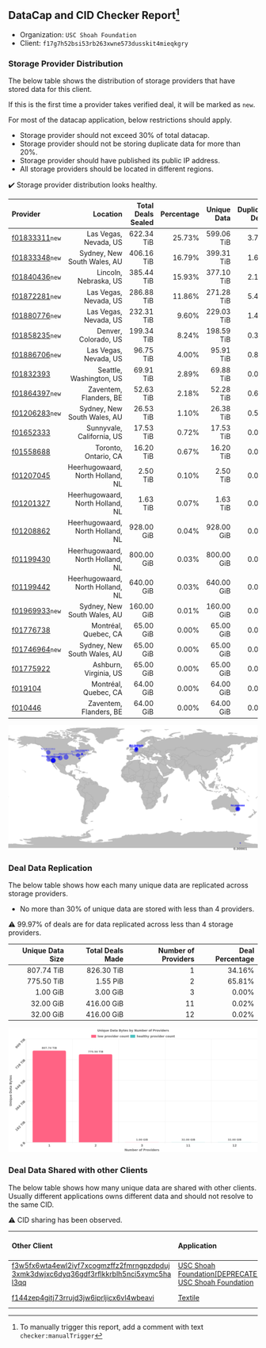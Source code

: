 ## DataCap and CID Checker Report[^1]
 - Organization: `USC Shoah Foundation`
 - Client: `f17g7h52bsi53rb263xwne573dusskit4mieqkgry`
### Storage Provider Distribution
The below table shows the distribution of storage providers that have stored data for this client.

If this is the first time a provider takes verified deal, it will be marked as `new`.

For most of the datacap application, below restrictions should apply.
 - Storage provider should not exceed 30% of total datacap.
 - Storage provider should not be storing duplicate data for more than 20%.
 - Storage provider should have published its public IP address.
 - All storage providers should be located in different regions.

✔️ Storage provider distribution looks healthy.

| Provider                                                    |                         Location | Total Deals Sealed | Percentage | Unique Data | Duplicate Deals |
| :---------------------------------------------------------- | -------------------------------: | -----------------: | ---------: | ----------: | --------------: |
| [f01833311](https://filfox.info/en/address/f01833311)`new`  |            Las Vegas, Nevada, US |         622.34 TiB |     25.73% |  599.06 TiB |           3.74% |
| [f01833348](https://filfox.info/en/address/f01833348)`new`  |      Sydney, New South Wales, AU |         406.16 TiB |     16.79% |  399.31 TiB |           1.69% |
| [f01840436](https://filfox.info/en/address/f01840436)`new`  |            Lincoln, Nebraska, US |         385.44 TiB |     15.93% |  377.10 TiB |           2.16% |
| [f01872281](https://filfox.info/en/address/f01872281)`new`  |            Las Vegas, Nevada, US |         286.88 TiB |     11.86% |  271.28 TiB |           5.44% |
| [f01880776](https://filfox.info/en/address/f01880776)`new`  |            Las Vegas, Nevada, US |         232.31 TiB |      9.60% |  229.03 TiB |           1.41% |
| [f01858235](https://filfox.info/en/address/f01858235)`new`  |             Denver, Colorado, US |         199.34 TiB |      8.24% |  198.59 TiB |           0.38% |
| [f01886706](https://filfox.info/en/address/f01886706)`new`  |            Las Vegas, Nevada, US |          96.75 TiB |      4.00% |   95.91 TiB |           0.87% |
| [f01832393](https://filfox.info/en/address/f01832393)       |          Seattle, Washington, US |          69.91 TiB |      2.89% |   69.88 TiB |           0.04% |
| [f01864397](https://filfox.info/en/address/f01864397)`new`  |           Zaventem, Flanders, BE |          52.63 TiB |      2.18% |   52.28 TiB |           0.65% |
| [f01206283](https://filfox.info/en/address/f01206283)`new`  |      Sydney, New South Wales, AU |          26.53 TiB |      1.10% |   26.38 TiB |           0.59% |
| [f01652333](https://filfox.info/en/address/f01652333)       |        Sunnyvale, California, US |          17.53 TiB |      0.72% |   17.53 TiB |           0.00% |
| [f01558688](https://filfox.info/en/address/f01558688)       |             Toronto, Ontario, CA |          16.20 TiB |      0.67% |   16.20 TiB |           0.00% |
| [f01207045](https://filfox.info/en/address/f01207045)       | Heerhugowaard, North Holland, NL |           2.50 TiB |      0.10% |    2.50 TiB |           0.00% |
| [f01201327](https://filfox.info/en/address/f01201327)       | Heerhugowaard, North Holland, NL |           1.63 TiB |      0.07% |    1.63 TiB |           0.00% |
| [f01208862](https://filfox.info/en/address/f01208862)       | Heerhugowaard, North Holland, NL |         928.00 GiB |      0.04% |  928.00 GiB |           0.00% |
| [f01199430](https://filfox.info/en/address/f01199430)       | Heerhugowaard, North Holland, NL |         800.00 GiB |      0.03% |  800.00 GiB |           0.00% |
| [f01199442](https://filfox.info/en/address/f01199442)       | Heerhugowaard, North Holland, NL |         640.00 GiB |      0.03% |  640.00 GiB |           0.00% |
| [f01969933](https://filfox.info/en/address/f01969933)`new`  |      Sydney, New South Wales, AU |         160.00 GiB |      0.01% |  160.00 GiB |           0.00% |
| [f01776738](https://filfox.info/en/address/f01776738)       |             Montréal, Quebec, CA |          65.00 GiB |      0.00% |   65.00 GiB |           0.00% |
| [f01746964](https://filfox.info/en/address/f01746964)`new`  |      Sydney, New South Wales, AU |          65.00 GiB |      0.00% |   65.00 GiB |           0.00% |
| [f01775922](https://filfox.info/en/address/f01775922)       |            Ashburn, Virginia, US |          65.00 GiB |      0.00% |   65.00 GiB |           0.00% |
| [f019104](https://filfox.info/en/address/f019104)           |             Montréal, Quebec, CA |          64.00 GiB |      0.00% |   64.00 GiB |           0.00% |
| [f010446](https://filfox.info/en/address/f010446)           |           Zaventem, Flanders, BE |          64.00 GiB |      0.00% |   64.00 GiB |           0.00% |

![Provider Distribution](https://raw.githubusercontent.com/data-preservation-programs/filplus-checker-assets/main/filecoin-project/filecoin-plus-large-datasets/issues/53/1671092054149.png)
### Deal Data Replication
The below table shows how each many unique data are replicated across storage providers.
- No more than 30% of unique data are stored with less than 4 providers.

⚠️ 99.97% of deals are for data replicated across less than 4 storage providers.

| Unique Data Size | Total Deals Made | Number of Providers | Deal Percentage |
| ---------------: | ---------------: | ------------------: | --------------: |
|       807.74 TiB |       826.30 TiB |                   1 |          34.16% |
|       775.50 TiB |         1.55 PiB |                   2 |          65.81% |
|         1.00 GiB |         3.00 GiB |                   3 |           0.00% |
|        32.00 GiB |       416.00 GiB |                  11 |           0.02% |
|        32.00 GiB |       416.00 GiB |                  12 |           0.02% |

![Replication Distribution](https://raw.githubusercontent.com/data-preservation-programs/filplus-checker-assets/main/filecoin-project/filecoin-plus-large-datasets/issues/53/1671092054990.png)
### Deal Data Shared with other Clients
The below table shows how many unique data are shared with other clients.
Usually different applications owns different data and should not resolve to the same CID.

⚠️ CID sharing has been observed.

| Other Client                                                                                                                                                                                                              | Application                                                                                                                           | Total Deals Affected | Unique CIDs | Verifier |
| :------------------------------------------------------------------------------------------------------------------------------------------------------------------------------------------------------------------------ | :------------------------------------------------------------------------------------------------------------------------------------ | -------------------: | ----------: | -------: |
| [f3w5fx6wta4ewl2iyf7xcogmzffz2fmrngpzdpduj<br/>3xmk3dwjxc6dyq36gdf3rflkkrblh5nci5xymc5ha<br/>l3qq](https://filfox.info/en/address/f3w5fx6wta4ewl2iyf7xcogmzffz2fmrngpzdpduj3xmk3dwjxc6dyq36gdf3rflkkrblh5nci5xymc5hal3qq) | [USC Shoah Foundation\[DEPRECATED\] USC Shoah Foundation](https://github.com/filecoin-project/filecoin-plus-large-datasets/issues/27) |            41.98 TiB |       1,282 |   LDN 27 |
| [f144zep4gitj73rrujd3jw6iprljicx6vl4wbeavi](https://filfox.info/en/address/f144zep4gitj73rrujd3jw6iprljicx6vl4wbeavi)                                                                                                     | [Textile](https://github.com/filecoin-project/filecoin-plus-large-datasets/issues/61)                                                 |             3.16 TiB |          36 | LDN # 61 |

[^1]: To manually trigger this report, add a comment with text `checker:manualTrigger`
